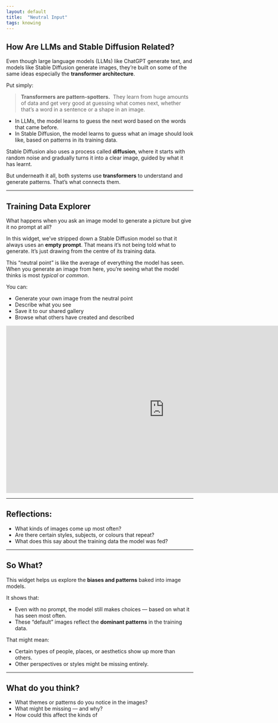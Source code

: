 ```yaml
---
layout: default
title:  "Neutral Input"
tags: knowing
---
```


## How Are LLMs and Stable Diffusion Related?

Even though large language models (LLMs) like ChatGPT generate text, and models like Stable Diffusion generate images, they’re built on some of the same ideas especially the **transformer architecture**.

Put simply:

> **Transformers are pattern-spotters.**  
> They learn from huge amounts of data and get very good at guessing what comes next, whether that’s a word in a sentence or a shape in an image.

- In LLMs, the model learns to guess the next word based on the words that came before.
- In Stable Diffusion, the model learns to guess what an image should look like, based on patterns in its training data.

Stable Diffusion also uses a process called **diffusion**, where it starts with random noise and gradually turns it into a clear image, guided by what it has learnt.

But underneath it all, both systems use **transformers** to understand and generate patterns. That’s what connects them.

---

## Training Data Explorer

What happens when you ask an image model to generate a picture but give it no prompt at all?

In this widget, we’ve stripped down a Stable Diffusion model so that it always uses an **empty prompt**. That means it’s not being told what to generate. It’s just drawing from the centre of its training data.

This “neutral point” is like the average of everything the model has seen. When you generate an image from here, you’re seeing what the model thinks is most *typical* or *common*.

You can:
- Generate your own image from the neutral point
- Describe what you see
- Save it to our shared gallery
- Browse what others have created and described

<iframe
	src="https://willsh1997-neutral-sd-dev.hf.space"
	frameborder="0"
	width="850"
	height="450"
></iframe>

---

## Reflections:
- What kinds of images come up most often?
- Are there certain styles, subjects, or colours that repeat?
- What does this say about the training data the model was fed?

---

## So What?

This widget helps us explore the **biases and patterns** baked into image models.

It shows that:
- Even with no prompt, the model still makes choices — based on what it has seen most often.
- These “default” images reflect the **dominant patterns** in the training data.

That might mean:
- Certain types of people, places, or aesthetics show up more than others.
- Other perspectives or styles might be missing entirely.

---

## What do you think?
- What themes or patterns do you notice in the images?
- What might be missing — and why?
- How could this affect the kinds of 


